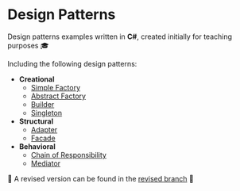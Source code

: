 # Design Patterns
Design patterns examples written in **C#**, created initially for teaching purposes :mortar_board:

Including the following design patterns:
- **Creational**
  - [Simple Factory](CreationalDesignPatterns/SimpleFactory)
  - [Abstract Factory](CreationalDesignPatterns/AbstractFactory)
  - [Builder](CreationalDesignPatterns/Builder)
  - [Singleton](CreationalDesignPatterns/Singleton)
- **Structural**
  - [Adapter](StructuralDesignPatterns/Adapter)
  - [Facade](StructuralDesignPatterns/Facade)
- **Behavioral**
  - [Chain of Responsibility](BehavioralDesignPatterns/ChainOfResponsibility)
  - [Mediator](BehavioralDesignPatterns/Mediator)

:construction: A revised version can be found in the [revised branch](https://github.com/alexandra-valkova/DesignPatterns/tree/revised) :herb:
